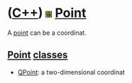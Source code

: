 # ([C++](Cpp.md)) ![Qt](PicQt.png) [Point](CppPoint.md)

A [point](CppPoint.md) can be a coordinat.

## [Point](CppPoint.md) [classes](CppClass.md)

-   [QPoint](CppQPoint.md): a two-dimensional coordinat

 

 

 

 

 

 

